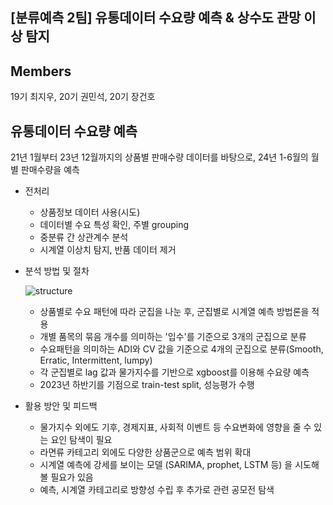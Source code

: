 ## [분류예측 2팀] 유통데이터 수요량 예측 & 상수도 관망 이상 탐지 

## Members
19기 최지우, 20기 권민석, 20기 장건호

## 유통데이터 수요량 예측
21년 1월부터 23년 12월까지의 상품별 판매수량 데이터를 바탕으로, 
24년 1-6월의 월별 판매수량을 예측

* 전처리
  
  - 상품정보 데이터 사용(시도)
  - 데이터별 수요 특성 확인, 주별 grouping
  - 중분류 간 상관계수 분석
  - 시계열 이상치 탐지, 반품 데이터 제거

* 분석 방법 및 절차

  ![structure](https://github.com/user-attachments/assets/3570c20c-a8af-46f5-aaac-970d170e76a8)
  
  - 상품별로 수요 패턴에 따라 군집을 나눈 후, 군집별로 시계열 예측 방법론을 적용
  - 개별 품목의 묶음 개수를 의미하는 '입수'를 기준으로 3개의 군집으로 분류
  - 수요패턴을 의미하는 ADI와 CV 값을 기준으로 4개의 군집으로 분류(Smooth, Erratic, Intermittent, lumpy)
  - 각 군집별로 lag 값과 물가지수를 기반으로 xgboost를 이용해 수요량 예측
  - 2023년 하반기를 기점으로 train-test split, 성능평가 수행
    
* 활용 방안 및 피드백
  - 물가지수 외에도 기후, 경제지표, 사회적 이벤트 등 수요변화에 영향을 줄 수 있는 요인 탐색이 필요
  - 라면류 카테고리 외에도 다양한 상품군으로 예측 범위 확대
  - 시계열 예측에 강세를 보이는 모델 (SARIMA, prophet, LSTM 등) 을 시도해볼 필요가 있음
  - 예측, 시계열 카테고리로 방향성 수립 후 추가로 관련 공모전 탐색


